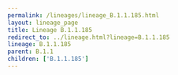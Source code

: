 ```yaml
---
permalink: /lineages/lineage_B.1.1.185.html
layout: lineage_page
title: Lineage B.1.1.185
redirect_to: ../lineage.html?lineage=B.1.1.185
lineage: B.1.1.185
parent: B.1.1
children: ['B.1.1.185']
---
```

